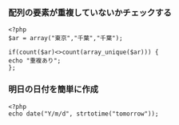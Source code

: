 ### 配列の要素が重複していないかチェックする
```
<?php
$ar = array("東京","千葉","千葉");

if(count($ar)<>count(array_unique($ar))) {
echo "重複あり";
};
```

### 明日の日付を簡単に作成

```
<?php
echo date("Y/m/d", strtotime("tomorrow"));
```

